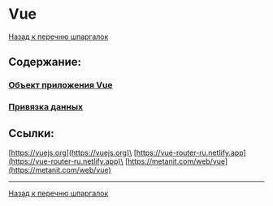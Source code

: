 # Vue

[Назад к перечню шпаргалок][back]

## Содержание:

### [Объект приложения Vue](vue.md)

### [Привязка данных](binding.md)

## Ссылки:

[https://vuejs.org](https://vuejs.org)\
[https://vue-router-ru.netlify.app](https://vue-router-ru.netlify.app)\
[https://metanit.com/web/vue](https://metanit.com/web/vue)

---

[Назад к перечню шпаргалок][back]

[back]: <../.> "Назад к перечню шпаргалок"